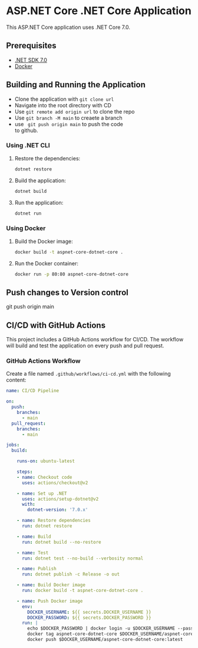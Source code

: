 # ASP.NET Core .NET Core Application

This ASP.NET Core application uses .NET Core 7.0.

## Prerequisites

- [.NET SDK 7.0](https://dotnet.microsoft.com/download/dotnet/7.0)
- [Docker](https://www.docker.com/get-started)

## Building and Running the Application

- Clone the application with ``git clone url`` 
- Navigate into the root directory with CD  
- Use ``git remote add origin url`` to clone the repo
- Use ``git branch -M main`` to creaete a branch 
-  use `` git push origin main`` to push the code    
    to github.


### Using .NET CLI

1. Restore the dependencies:

    ```sh
    dotnet restore
    ```

2. Build the application:

    ```sh
    dotnet build
    ```

3. Run the application:

    ```sh
    dotnet run
    ```

### Using Docker

1. Build the Docker image:

    ```sh
    docker build -t aspnet-core-dotnet-core .
    ```

2. Run the Docker container:

    ```sh
    docker run -p 80:80 aspnet-core-dotnet-core
    ```

## Push changes to Version control
git push origin main

## CI/CD with GitHub Actions

This project includes a GitHub Actions workflow for CI/CD. The workflow will build and test the application on every push and pull request.

### GitHub Actions Workflow

Create a file named `.github/workflows/ci-cd.yml` with the following content:

```yaml
name: CI/CD Pipeline

on:
  push:
    branches:
      - main
  pull_request:
    branches:
      - main

jobs:
  build:

    runs-on: ubuntu-latest

    steps:
    - name: Checkout code
      uses: actions/checkout@v2

    - name: Set up .NET
      uses: actions/setup-dotnet@v2
      with:
        dotnet-version: '7.0.x'

    - name: Restore dependencies
      run: dotnet restore

    - name: Build
      run: dotnet build --no-restore

    - name: Test
      run: dotnet test --no-build --verbosity normal

    - name: Publish
      run: dotnet publish -c Release -o out

    - name: Build Docker image
      run: docker build -t aspnet-core-dotnet-core .

    - name: Push Docker image
      env:
        DOCKER_USERNAME: ${{ secrets.DOCKER_USERNAME }}
        DOCKER_PASSWORD: ${{ secrets.DOCKER_PASSWORD }}
      run: |
        echo $DOCKER_PASSWORD | docker login -u $DOCKER_USERNAME --password-stdin
        docker tag aspnet-core-dotnet-core $DOCKER_USERNAME/aspnet-core-dotnet-core:latest
        docker push $DOCKER_USERNAME/aspnet-core-dotnet-core:latest
